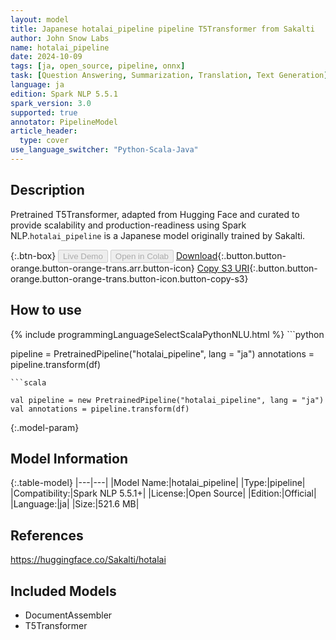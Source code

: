 ```yaml
---
layout: model
title: Japanese hotalai_pipeline pipeline T5Transformer from Sakalti
author: John Snow Labs
name: hotalai_pipeline
date: 2024-10-09
tags: [ja, open_source, pipeline, onnx]
task: [Question Answering, Summarization, Translation, Text Generation]
language: ja
edition: Spark NLP 5.5.1
spark_version: 3.0
supported: true
annotator: PipelineModel
article_header:
  type: cover
use_language_switcher: "Python-Scala-Java"
---
```


## Description

Pretrained T5Transformer, adapted from Hugging Face and curated to provide scalability and production-readiness using Spark NLP.`hotalai_pipeline` is a Japanese model originally trained by Sakalti.

{:.btn-box}
<button class="button button-orange" disabled>Live Demo</button>
<button class="button button-orange" disabled>Open in Colab</button>
[Download](https://s3.amazonaws.com/auxdata.johnsnowlabs.com/public/models/hotalai_pipeline_ja_5.5.1_3.0_1728469573218.zip){:.button.button-orange.button-orange-trans.arr.button-icon}
[Copy S3 URI](s3://auxdata.johnsnowlabs.com/public/models/hotalai_pipeline_ja_5.5.1_3.0_1728469573218.zip){:.button.button-orange.button-orange-trans.button-icon.button-copy-s3}

## How to use



<div class="tabs-box" markdown="1">
{% include programmingLanguageSelectScalaPythonNLU.html %}
```python

pipeline = PretrainedPipeline("hotalai_pipeline", lang = "ja")
annotations =  pipeline.transform(df)   

```
```scala

val pipeline = new PretrainedPipeline("hotalai_pipeline", lang = "ja")
val annotations = pipeline.transform(df)

```
</div>

{:.model-param}
## Model Information

{:.table-model}
|---|---|
|Model Name:|hotalai_pipeline|
|Type:|pipeline|
|Compatibility:|Spark NLP 5.5.1+|
|License:|Open Source|
|Edition:|Official|
|Language:|ja|
|Size:|521.6 MB|

## References

https://huggingface.co/Sakalti/hotalai

## Included Models

- DocumentAssembler
- T5Transformer
